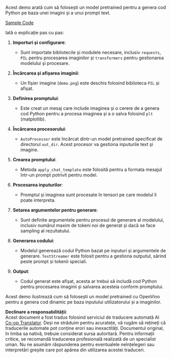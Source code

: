 <!--
CO_OP_TRANSLATOR_METADATA:
{
  "original_hash": "d7d7afa242a4a041ff4193546d4baf16",
  "translation_date": "2025-05-09T20:02:16+00:00",
  "source_file": "md/02.Application/04.Vision/Phi3/E2E_OpenVino_Phi3Vision.md",
  "language_code": "ro"
}
-->
Acest demo arată cum să folosești un model pretrained pentru a genera cod Python pe baza unei imagini și a unui prompt text.

[Sample Code](../../../../../../code/06.E2E/E2E_OpenVino_Phi3-vision.ipynb)

Iată o explicație pas cu pas:

1. **Importuri și configurare**:
   - Sunt importate bibliotecile și modulele necesare, inclusiv `requests`, `PIL` pentru procesarea imaginilor și `transformers` pentru gestionarea modelului și procesare.

2. **Încărcarea și afișarea imaginii**:
   - Un fișier imagine (`demo.png`) este deschis folosind biblioteca `PIL` și afișat.

3. **Definirea promptului**:
   - Este creat un mesaj care include imaginea și o cerere de a genera cod Python pentru a procesa imaginea și a o salva folosind `plt` (matplotlib).

4. **Încărcarea procesorului**:
   - `AutoProcessor` este încărcat dintr-un model pretrained specificat de directorul `out_dir`. Acest procesor va gestiona inputurile text și imagine.

5. **Crearea promptului**:
   - Metoda `apply_chat_template` este folosită pentru a formata mesajul într-un prompt potrivit pentru model.

6. **Procesarea inputurilor**:
   - Promptul și imaginea sunt procesate în tensori pe care modelul îi poate interpreta.

7. **Setarea argumentelor pentru generare**:
   - Sunt definite argumentele pentru procesul de generare al modelului, inclusiv numărul maxim de tokeni noi de generat și dacă se face sampling al rezultatului.

8. **Generarea codului**:
   - Modelul generează codul Python bazat pe inputuri și argumentele de generare. `TextStreamer` este folosit pentru a gestiona outputul, sărind peste prompt și tokenii speciali.

9. **Output**:
   - Codul generat este afișat, acesta ar trebui să includă cod Python pentru procesarea imaginii și salvarea acesteia conform promptului.

Acest demo ilustrează cum să folosești un model pretrained cu OpenVino pentru a genera cod dinamic pe baza inputului utilizatorului și a imaginilor.

**Declinare a responsabilității**:  
Acest document a fost tradus folosind serviciul de traducere automată AI [Co-op Translator](https://github.com/Azure/co-op-translator). Deși ne străduim pentru acuratețe, vă rugăm să rețineți că traducerile automate pot conține erori sau inexactități. Documentul original, în limba sa nativă, trebuie considerat sursa autoritară. Pentru informații critice, se recomandă traducerea profesională realizată de un specialist uman. Nu ne asumăm răspunderea pentru eventualele neînțelegeri sau interpretări greșite care pot apărea din utilizarea acestei traduceri.